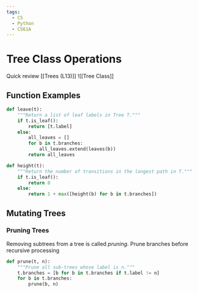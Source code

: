 ```yaml
---
tags:
  - CS
  - Python
  - CS61A
---
```

Tree Class Operations
===
Quick review [[Trees (L13)]]
![[Tree Class]]
## Function Examples

```python
def leave(t):
    """Return a list of leaf labels in Tree T."""
    if t.is_leaf():
        return [t.label]
    else:
        all_leaves = []
        for b in t.branches:
            all_leaves.extend(leaves(b))
        return all_leaves
```


```python
def height(t):
    """Return the number of transitions in the longest path in T."""
    if t.is_leaf():
        return 0
    else:
        return 1 + max([height(b) for b in t.branches])
```
## Mutating Trees
### Pruning Trees
Removing subtrees from a tree is called *pruning*.
Prune branches before recursive processing
```python
def prune(t, n):
    """Prune all sub-trees whose label is n."""
    t.branches = [b for b in t.branches if t.label != n]
    for b in t.branches:
        prune(b, n)
```
